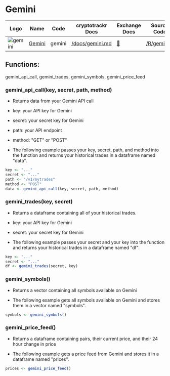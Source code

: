 # Gemini

| Logo                                                                                                           | Name                              | Code   | cryptotrackr Docs                                                                        | Exchange Docs                           | Source Code                                                                      |
|------------|------------|------------|------------|------------|------------|
| ![gemini](https://user-images.githubusercontent.com/1294454/27816857-ce7be644-6096-11e7-82d6-3c257263229c.jpg) | [Gemini](https://www.gemini.com/) | gemini | [/docs/gemini.md](https://github.com/TrevorFrench/cryptotrackr/blob/main/docs/gemini.md) | [🏢](https://docs.gemini.com/rest-api/) | [/R/gemini.R](https://github.com/TrevorFrench/cryptotrackr/blob/main/R/gemini.R) |

## Functions:

gemini_api_call, gemini_trades, gemini_symbols, gemini_price_feed

### gemini_api_call(key, secret, path, method)

-   Returns data from your Gemini API call

-   key: your API key for Gemini

-   secret: your secret key for Gemini

-   path: your API endpoint

-   method: "GET" or "POST"

-   The following example passes your key, secret, path, and method into the function and returns your historical trades in a dataframe named "data".

``` r
key <- "..."
secret <- "..."
path <- "/v1/mytrades"
method <- "POST"
data <- gemini_api_call(key, secret, path, method)
```

### gemini_trades(key, secret)

-   Returns a dataframe containing all of your historical trades.

-   key: your API key for Gemini

-   secret: your secret key for Gemini

-   The following example passes your secret and your key into the function and returns your historical trades in a dataframe named "df".

``` r
key <- "..."
secret <- "..."
df <- gemini_trades(secret, key)
```

### gemini_symbols()

-   Returns a vector containing all symbols available on Gemini

-   The following example gets all symbols available on Gemini and stores them in a vector named "symbols".

``` r
symbols <- gemini_symbols()
```

### gemini_price_feed()

-   Returns a dataframe containing pairs, their current price, and their 24 hour change in price

-   The following example gets a price feed from Gemini and stores it in a dataframe named "prices".

``` r
prices <- gemini_price_feed()
```

